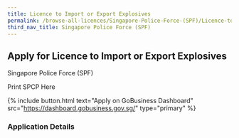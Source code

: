 ```yaml
---
title: Licence to Import or Export Explosives
permalink: /browse-all-licences/Singapore-Police-Force-(SPF)/Licence-to-Import-or-Export-Explosives
third_nav_title: Singapore Police Force (SPF)
---
```


## Apply for Licence to Import or Export Explosives

Singapore Police Force (SPF)

Print SPCP Here


{% include button.html text="Apply on GoBusiness Dashboard" src="https://dashboard.gobusiness.gov.sg/" type="primary" %}

### Application Details

